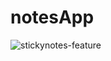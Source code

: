 # notesApp
![stickynotes-feature](https://github.com/Mani1881/notesApp/assets/97738136/2c6d364f-9b81-44ff-8f3a-42e7414c23e1)
